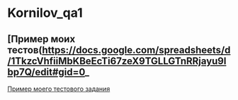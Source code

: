# Kornilov_qa1
[Пример моих тестов(https://docs.google.com/spreadsheets/d/1TkzcVhfiiMbKBeEcTi67zeX9TGLLGTnRRjayu9lbp7Q/edit#gid=0_
---
[Пример моего тестового задания](https://docs.google.com/spreadsheets/d/1nweG-sDDjLHbW7Yy28rfzDh1_bvm-1KIJP1YooXzLho/edit#gid=0)
